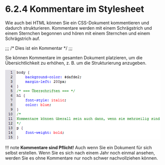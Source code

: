 # 6.2.4 Kommentare im Stylesheet

Wie auch bei HTML können Sie ein CSS-Dokument kommentieren und dadurch strukturieren. Kommentare werden mit einem Schrägstrich und einem Sternchen begonnen und hören mit einem Sternchen und einem Schrägstrich auf.

;;;
/* Dies ist ein Kommentar */
;;;

Sie können Kommentare im gesamten Dokument platzieren, um die Übersichtlichkeit zu erhöhen, z. B. um die Strukturierung anzugeben.

![Abbildung 6.2-5: Kommentare innerhalb eines CSS-Dokuments](media/4_3_kommentare.gif)

!!! note
    **Kommentare sind Pflicht!** Auch wenn Sie ein Dokument für sich selbst erstellen. Wenn Sie es sich nach einem Jahr noch einmal ansehen, werden Sie es ohne Kommentare nur noch schwer nachvollziehen können.
